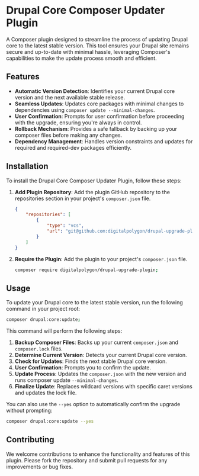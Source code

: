 # Drupal Core Composer Updater Plugin

A Composer plugin designed to streamline the process of updating Drupal core to the latest stable version. This tool ensures your Drupal site remains secure and up-to-date with minimal hassle, leveraging Composer's capabilities to make the update process smooth and efficient.

## Features

- **Automatic Version Detection**: Identifies your current Drupal core version and the next available stable release.
- **Seamless Updates**: Updates core packages with minimal changes to dependencies using `composer update --minimal-changes`.
- **User Confirmation**: Prompts for user confirmation before proceeding with the upgrade, ensuring you're always in control.
- **Rollback Mechanism**: Provides a safe fallback by backing up your composer files before making any changes.
- **Dependency Management**: Handles version constraints and updates for required and required-dev packages efficiently.

## Installation

To install the Drupal Core Composer Updater Plugin, follow these steps:

1. **Add Plugin Repository**: Add the plugin GitHub repository to the repositories section in your project's `composer.json` file.

   ```json
   {
       "repositories": [
           {
               "type": "vcs",
               "url": "git@github.com:digitalpolygon/drupal-upgrade-plugin.git"
           }
       ]
   }
   ```

1. **Require the Plugin**: Add the plugin to your project's `composer.json` file.

   ```bash
   composer require digitalpolygon/drupal-upgrade-plugin;
   ```

## Usage

To update your Drupal core to the latest stable version, run the following command in your project root:

```bash
composer drupal:core:update;
```

This command will perform the following steps:

1. **Backup Composer Files**: Backs up your current `composer.json` and `composer.lock` files.
2. **Determine Current Version**: Detects your current Drupal core version.
3. **Check for Updates**: Finds the next stable Drupal core version.
4. **User Confirmation**: Prompts you to confirm the update.
5. **Update Process**: Updates the `composer.json` with the new version and runs composer update `--minimal-changes`.
6. **Finalize Update**: Replaces wildcard versions with specific caret versions and updates the lock file.

You can also use the `--yes` option to automatically confirm the upgrade without prompting:

```bash
composer drupal:core:update --yes
```

## Contributing

We welcome contributions to enhance the functionality and features of this plugin. Please fork the repository and submit pull requests for any improvements or bug fixes.

